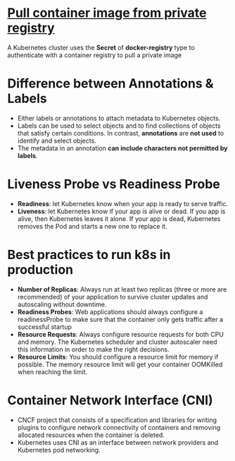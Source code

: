 # [Pull container image from private registry](https://kubernetes.io/docs/tasks/configure-pod-container/pull-image-private-registry/#create-a-secret-by-providing-credentials-on-the-command-line)
A Kubernetes cluster uses the **Secret** of **docker-registry** type to authenticate with a container registry to pull a private image

# Difference between Annotations & Labels
+ Either labels or annotations to attach metadata to Kubernetes objects.
+ Labels can be used to select objects and to find collections of objects that satisfy certain conditions. In contrast, **annotations** are **not used** to identify and select objects.
+ The metadata in an annotation **can include characters not permitted by labels**.

# Liveness Probe vs Readiness Probe
+ **Readiness**: let Kubernetes know when your app is ready to serve traffic.
+ **Liveness**: let Kubernetes know if your app is alive or dead. If you app is alive, then Kubernetes leaves it alone. If your app is dead, Kubernetes removes the Pod and starts a new one to replace it.

# Best practices to run k8s in production
+ **Number of Replicas**: Always run at least two replicas (three or more are recommended) of your application to survive cluster updates and autoscaling without downtime.
+ **Readiness Probes**: Web applications should always configure a readinessProbe to make sure that the container only gets traffic after a successful startup
+ **Resource Requests**: Always configure resource requests for both CPU and memory. The Kubernetes scheduler and cluster autoscaler need this information in order to make the right decisions.
+ **Resource Limits**: You should configure a resource limit for memory if possible. The memory resource limit will get your container OOMKilled when reaching the limit. 

# Container Network Interface (CNI)
+ CNCF project that consists of a specification and libraries for writing plugins to configure network connectivity of containers and removing allocated resources when the container is deleted.
+ Kubernetes uses CNI as an interface between network providers and Kubernetes pod networking.
